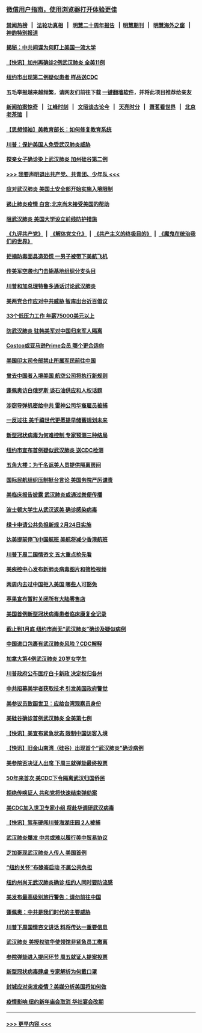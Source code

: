 ### [微信用户指南，使用浏览器打开体验更佳](https://github.com/gfw-breaker/banned-news1/blob/master/indexes/wechat-guide.md?t=0)
#### [禁闻热榜](热点新闻.md?t=0)  &nbsp;&nbsp;|&nbsp;&nbsp; [法轮功真相](https://github.com/gfw-breaker/truth/blob/master/README.md?t=0) &nbsp;&nbsp;|&nbsp;&nbsp; [明慧二十周年报告](https://github.com/gfw-breaker/mh-reports/blob/master/README.md?t=0) &nbsp;&nbsp;|&nbsp;&nbsp;[明慧期刊](https://github.com/gfw-breaker/mh-qikan) &nbsp;&nbsp;|&nbsp;&nbsp; [明慧海外之窗](https://github.com/gfw-breaker/mh-news/blob/master/README.md?t=0) &nbsp;&nbsp;|&nbsp;&nbsp; [神韵特别报道](https://github.com/gfw-breaker/mh-news/blob/master/shenyun.md?t=0)
#### [揭秘：中共间谍为何盯上美国一流大学](../pages/nsc412/n11840270.md?t=02031502) 
#### [【快讯】加州再确诊2例武汉肺炎 全美11例](../pages/nsc412/n11840339.md?t=02031502) 
#### [纽约市出现第二例疑似患者 样品送CDC](../pages/nsc412/n11840010.md?t=02031502) 
#### 五毛举报越来越频繁，请网友们前往下载 [一键翻墙软件](https://github.com/gfw-breaker/ssr-accounts)，并将此项目推荐给亲友
#### [新闻拍案惊奇](https://github.com/gfw-breaker/banned-news1/blob/master/pages/link4.md) &nbsp;&nbsp;|&nbsp;&nbsp; [江峰时刻](https://github.com/gfw-breaker/banned-news1/blob/master/pages/link4.md) &nbsp;&nbsp;|&nbsp;&nbsp; [文昭谈古论今](https://github.com/gfw-breaker/banned-news1/blob/master/pages/link4.md) &nbsp;&nbsp;|&nbsp;&nbsp; [天亮时分](https://github.com/gfw-breaker/banned-news1/blob/master/pages/link4.md) &nbsp;&nbsp;|&nbsp;&nbsp; [萧茗看世界](https://github.com/gfw-breaker/banned-news1/blob/master/pages/link4.md) &nbsp;&nbsp;|&nbsp;&nbsp; [北京老茶馆](https://github.com/gfw-breaker/banned-news1/blob/master/pages/link4.md) &nbsp;&nbsp;|&nbsp;&nbsp; 
#### [【思想领袖】美教育部长：如何修复教育系统](../pages/nsc412/n11690865.md?t=02031502) 
#### [川普：保护美国人免受武汉肺炎威胁](../pages/nsc412/n11839718.md?t=02031502) 
#### [探亲女子确诊染上武汉肺炎 加州硅谷第二例](../pages/nsc412/n11839784.md?t=02031502) 
#### [>>> 我要声明退出共产党、共青团、少年队 <<<](https://github.com/begood0513/goodnews/blob/master/quit/letter.md) 
#### [应对武汉肺炎 美国土安全部开始实施入境限制](../pages/nsc412/n11839729.md?t=02031502) 
#### [遏止肺炎疫情 白宫:北京尚未接受美国的帮助](../pages/nsc412/n11839660.md?t=02031502) 
#### [阻武汉肺炎 美国大学设立前线防护措施](../pages/nsc412/n11839479.md?t=02031502) 
#### [《九评共产党》](https://github.com/begood0513/9ping.md/blob/master/README.md) &nbsp;|&nbsp; [《解体党文化》](../../../../jtdwh.md/blob/master/README.md)  &nbsp;|&nbsp; [《共产主义的终极目的》](../../../../gczydzjmd.md/blob/master/README.md) &nbsp;|&nbsp; [《魔鬼在统治我们的世界》](../../../../mgztzwmdsj.md/blob/master/README.md) 
#### [拒摘防毒面具造恐慌 一男子被带下美航飞机](../pages/nsc412/n11839455.md?t=02031502) 
#### [传美军空袭也门击毙基地组织分支头目](../pages/nsc412/n11839210.md?t=02031502) 
#### [川普和加总理特鲁多通话讨论武汉肺炎](../pages/nsc412/n11839128.md?t=02031502) 
#### [美两党合作应对中共威胁 智库出台近百倡议](../pages/nsc412/n11838437.md?t=02031502) 
#### [33个低压力工作 年薪75000美元以上](../pages/nsc412/n11834441.md?t=02031502) 
#### [防武汉肺炎 驻韩美军对中国归来军人隔离](../pages/nsc412/n11838970.md?t=02031502) 
#### [Costco或亚马逊Prime会员 哪个更合适你](../pages/nsc412/n11834459.md?t=02031502) 
#### [美国印太司令部禁止所属军民前往中国](../pages/nsc412/n11838418.md?t=02031502) 
#### [曾去中国者入境美国 航空公司将执行新规则](../pages/nsc412/n11838375.md?t=02031502) 
#### [蓬佩奥访白俄罗斯 谈石油供应和人权话题](../pages/nsc412/n11838242.md?t=02031502) 
#### [涉窃导弹机密给中共 雷神公司华裔雇员被捕](../pages/nsc412/n11838129.md?t=02031502) 
#### [一反过往 美千禧世代更愿提早储蓄规划未来](../pages/nsc412/n11837601.md?t=02031502) 
#### [新型冠状病毒为何难控制 专家预测三种结局](../pages/nsc412/n11838002.md?t=02031502) 
#### [纽约市宣布首例疑似武汉肺炎 送CDC检测](../pages/nsc412/n11837852.md?t=02031502) 
#### [五角大楼：为千名返美人员提供隔离房间](../pages/nsc412/n11837831.md?t=02031502) 
#### [国际民航组织压制挺台言论 美国务院严厉谴责](../pages/nsc412/n11837791.md?t=02031502) 
#### [美临床报告披露 武汉肺炎或通过粪便传播](../pages/nsc412/n11837626.md?t=02031502) 
#### [波士顿大学生从武汉返美 确诊感染病毒](../pages/nsc412/n11837580.md?t=02031502) 
#### [绿卡申请公共负担新规 2月24日实施](../pages/nsc412/n11836634.md?t=02031502) 
#### [达美提前停飞中国航班 美航将减少香港航班](../pages/nsc412/n11837649.md?t=02031502) 
#### [川普下周二国情咨文 五大重点抢先看](../pages/nsc412/n11837512.md?t=02031502) 
#### [美疾控中心发布新肺炎病毒图片和筛检视频](../pages/nsc412/n11837491.md?t=02031502) 
#### [两周内去过中国拒入美国 哪些人可豁免](../pages/nsc412/n11837400.md?t=02031502) 
#### [苹果宣布暂时关闭所有大陆零售店](../pages/nsc412/n11837097.md?t=02031502) 
#### [美国首例新型冠状病毒患者临床康复全记录](../pages/nsc412/n11836513.md?t=02031502) 
#### [截止到1月底  纽约市尚无“武汉肺炎”确诊及疑似病例](../pages/nsc412/n11836657.md?t=02031502) 
#### [中国进口包裹有武汉肺炎风险？CDC解释](../pages/nsc412/n11836321.md?t=02031502) 
#### [加拿大第4例武汉肺炎 20岁女学生](../pages/nsc412/n11836537.md?t=02031502) 
#### [川普政府公布医疗白卡新政 决定权归各州](../pages/nsc412/n11836336.md?t=02031502) 
#### [中共招募美学者获取技术 引发美国政府警觉](../pages/nsc412/n11836277.md?t=02031502) 
#### [美参议员致函世卫：应给台湾观察员身份](../pages/nsc412/n11836183.md?t=02031502) 
#### [美硅谷确诊首例武汉肺炎 全美第七例](../pages/nsc412/n11836093.md?t=02031502) 
#### [【快讯】美宣布紧急状态 限制中国访客入境](../pages/nsc412/n11836030.md?t=02031502) 
#### [【快讯】旧金山南湾（硅谷）出现首个“武汉肺炎”确诊病例](../pages/nsc412/n11836084.md?t=02031502) 
#### [美参院否决证人出席 下周三就弹劾最终投票](../pages/nsc412/n11835900.md?t=02031502) 
#### [50年来首次 美CDC下令隔离武汉归国侨民](../pages/nsc412/n11835854.md?t=02031502) 
#### [拒绝传唤证人 共和党将快速结束弹劾案](../pages/nsc412/n11835573.md?t=02031502) 
#### [美CDC加入世卫专家小组 将赴华调研武汉病毒](../pages/nsc412/n11835584.md?t=02031502) 
#### [【快讯】驾车硬闯川普海湖庄园 2人被捕](../pages/nsc412/n11835785.md?t=02031502) 
#### [武汉肺炎爆发 中共或难以履行美中贸易协议](../pages/nsc412/n11834752.md?t=02031502) 
#### [芝加哥现武汉肺炎人传人 美国首例](../pages/nsc412/n11834730.md?t=02031502) 
#### [“纽约关怀”布碌崙启动  不属公共负担](../pages/nsc412/n11834269.md?t=02031502) 
#### [纽约州尚无武汉肺炎确诊  纽约人同时要防流感](../pages/nsc412/n11834247.md?t=02031502) 
#### [美发布最高级别旅行警告：请勿前往中国](../pages/nsc412/n11834038.md?t=02031502) 
#### [蓬佩奥：中共是我们时代的主要威胁](../pages/nsc412/n11833434.md?t=02031502) 
#### [川普下周国情咨文讲话 料将传达一重要信息](../pages/nsc412/n11833714.md?t=02031502) 
#### [武汉肺炎 美授权驻华使领馆非紧急员工撤离](../pages/nsc412/n11833604.md?t=02031502) 
#### [参院弹劾进入提问环节 周五就证人提案投票](../pages/nsc412/n11833522.md?t=02031502) 
#### [新型冠状病毒肆虐 专家解析为何戴口罩](../pages/nsc412/n11833332.md?t=02031502) 
#### [封城应对突发疫情？美媒分析美国将如何做](../pages/nsc412/n11831560.md?t=02031502) 
#### [疫情影响 纽约新年庙会取消 华社宴会改期](../pages/nsc412/n11831457.md?t=02031502) 

----
#### [ >>> 更早内容 <<< ](../indexes/nsc412-earlier.md)
